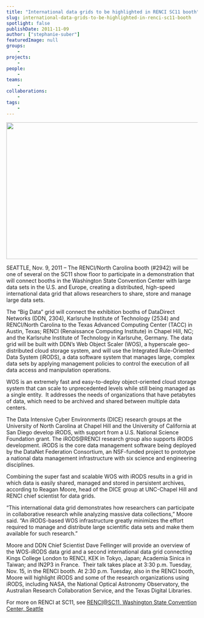 ```yaml
---
title: "International data grids to be highlighted in RENCI SC11 booth"
slug: international-data-grids-to-be-highlighted-in-renci-sc11-booth
spotlight: false
publishDate: 2011-11-09
author: ["stephanie-suber"]
featuredImage: null
groups:
    - 
projects:
    - 
people:
    - 
teams: 
    - 
collaborations:
    - 
tags:
    - 
---
```


<!-- tags: 
["data grids","DataDirect Networks","DICE","iRODS","SC11","Web Object Scaler (WOS)"]
-->

<p><a href="https://www.renci.org/wp-content/uploads/2010/12/irods-story-img.jpg"><img class="size-full wp-image-6572 alignnone" title="irods-story-img" src="https://www.renci.org/wp-content/uploads/2010/12/irods-story-img.jpg" alt="" width="630" height="360" /></a></p>

<p>SEATTLE, Nov. 9, 2011 – The RENCI/North Carolina booth (#2942) will be one of several on the SC11 show floor to participate in a demonstration that will connect booths in the Washington State Convention Center with large data sets in the U.S. and Europe, creating a distributed, high-speed international data grid that allows researchers to share, store and manage large data sets.<!--more--></p>

<p>The “Big Data” grid will connect the exhibition booths of DataDirect Networks (DDN, 2304), Karlsruhe Institute of Technology (2534) and RENCI/North Carolina to the Texas Advanced Computing Center (TACC) in Austin, Texas; RENCI (Renaissance Computing Institute) in Chapel Hill, NC; and the Karlsruhe Institute of Technology in Karlsruhe, Germany. The data grid will be built with DDN’s Web Object Scaler (WOS), a hyperscale geo-distributed cloud storage system, and will use the Integrated Rule-Oriented Data System (iRODS), a data software system that manages large, complex data sets by applying management policies to control the execution of all data access and manipulation operations.</p>

<p>WOS is an extremely fast and easy-to-deploy object-oriented cloud storage system that can scale to unprecedented levels while still being managed as a single entity.  It addresses the needs of organizations that have petabytes of data, which need to be archived and shared between multiple data centers.</p>

<p>The Data Intensive Cyber Environments (DICE) research groups at the University of North Carolina at Chapel Hill and the University of California at San Diego develop iRODS, with support from a U.S. National Science Foundation grant. The iRODS@RENCI research group also supports iRODS development. iRODS is the core data management software being deployed  by the DataNet Federation Consortium, an NSF-funded project to prototype a national data management infrastructure with six science and engineering disciplines.</p>

<p>Combining the super fast and scalable WOS with iRODS results in a grid in which data is easily shared, managed and stored in persistent archives, according to Reagan Moore, head of the DICE group at UNC-Chapel Hill and RENCI chief scientist for data grids.</p>

<p>“This international data grid demonstrates how researchers can participate in collaborative research while analyzing massive data collections,” Moore said. “An iRODS-based WOS infrastructure greatly minimizes the effort required to manage and distribute large scientific data sets and make them available for such research.”</p>

<p>Moore and DDN Chief Scientist Dave Fellinger will provide an overview of the WOS-iRODS data grid and a second international data grid connecting Kings College London to RENCI, KEK in Tokyo, Japan; Academia Sinica in Taiwan; and IN2P3 in France.  Their talk takes place at 3:30 p.m. Tuesday, Nov. 15, in the RENCI booth. At 2:30 p.m. Tuesday, also in the RENCI booth, Moore will highlight iRODS and some of the research organizations using iRODS, including NASA, the National Optical Astronomy Observatory, the Australian Research Collaboration Service, and the Texas Digital Libraries.</p>

<p>For more on RENCI at SC11, see <a href="https://www.renci.org/news/releases/renci-sc11">RENCI@SC11, Washington State Convention Center, Seattle</a></p>
